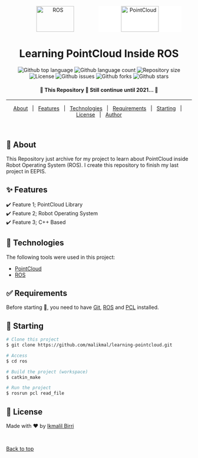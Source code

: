 <div align="center" id="top"> 
  <img width="45%"  height="70px" src="https://blog.generationrobots.com/wp-content/uploads/2016/03/Logo-ROS-Robot-Operating-System1.jpg" alt="ROS" />
  <img width="45%"  height="70px" style="background-color:white" src="https://pointclouds.org/assets/images/logo.png" alt="PointCloud" />
  &#xa0;

  <!-- <a href="https://ros.netlify.app">Demo</a> -->
</div>

<h1 align="center">Learning PointCloud Inside ROS</h1>

<p align="center">
  <img alt="Github top language" src="https://img.shields.io/github/languages/top/malikmal/learning-pointcloud?color=56BEB8">

  <img alt="Github language count" src="https://img.shields.io/github/languages/count/malikmal/learning-pointcloud?color=56BEB8">

  <img alt="Repository size" src="https://img.shields.io/github/repo-size/malikmal/learning-pointcloud?color=56BEB8">

  <img alt="License" src="https://img.shields.io/github/license/malikmal/learning-pointcloud?color=56BEB8">

  <img alt="Github issues" src="https://img.shields.io/github/issues/malikmal/learning-pointcloud?color=56BEB8" />

  <img alt="Github forks" src="https://img.shields.io/github/forks/malikmal/learning-pointcloud?color=56BEB8" />

  <img alt="Github stars" src="https://img.shields.io/github/stars/malikmal/learning-pointcloud?color=56BEB8" />
</p>

<!-- Status -->

<h4 align="center"> 
	🚧  This Repository 🚀 Still continue until 2021...  🚧
</h4> 

<hr>

<p align="center">
  <a href="#dart-about">About</a> &#xa0; | &#xa0; 
  <a href="#sparkles-features">Features</a> &#xa0; | &#xa0;
  <a href="#rocket-technologies">Technologies</a> &#xa0; | &#xa0;
  <a href="#white_check_mark-requirements">Requirements</a> &#xa0; | &#xa0;
  <a href="#checkered_flag-starting">Starting</a> &#xa0; | &#xa0;
  <a href="#memo-license">License</a> &#xa0; | &#xa0;
  <a href="https://github.com/{{YOUR_GITHUB_USERNAME}}" target="_blank">Author</a>
</p>

<br>

## :dart: About ##

This Repository just archive for my project to learn about PointCloud inside Robot Operating System (ROS). I create this repository to finish my last project in EEPIS.

## :sparkles: Features ##

:heavy_check_mark: Feature 1; PointCloud Library\
:heavy_check_mark: Feature 2; Robot Operating System\
:heavy_check_mark: Feature 3; C++ Based 

## :rocket: Technologies ##

The following tools were used in this project:

- [PointCloud](https://pcl.readthedocs.io/)
- [ROS](https://ros.org)
<!-- - [React](https://pt-br.reactjs.org/)
- [React Native](https://reactnative.dev/)
- [TypeScript](https://www.typescriptlang.org/) -->

## :white_check_mark: Requirements ##

Before starting :checkered_flag:, you need to have [Git](https://git-scm.com), [ROS](https://ros.org) and [PCL](https://pcl.readthedocs.io) installed.

## :checkered_flag: Starting ##

```bash
# Clone this project
$ git clone https://github.com/malikmal/learning-pointcloud.git

# Access
$ cd ros

# Build the project (workspace)
$ catkin_make

# Run the project
$ rosrun pcl read_file

```

## :memo: License ##

<!-- This project is under license from MIT. For more details, see the [LICENSE](LICENSE.md) file. -->


Made with :heart: by <a href="https://github.com/{{YOUR_GITHUB_USERNAME}}" target="_blank">[Ikmalil Birri](https://www.linkedin.com/in/ikmalil-birri-99b11611a/)</a>

&#xa0;

<a href="#top">Back to top</a>
